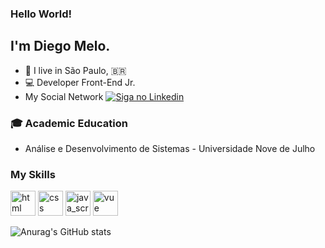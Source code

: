 
### Hello World!

## I'm Diego Melo.
- 📍  I live in São Paulo, 🇧🇷
- 💻 Developer Front-End Jr.
- My Social Network <a href="https://www.linkedin.com/in/diego-melo-1863971b2/">
    <img alt="Siga no Linkedin" src="https://img.shields.io/badge/-LinkedIn-blue?style=flat-square&logo=Linkedin&logoColor=white&link=https://www.linkedin.com/in/diego-melo-1863971b2/">
  </a>


### :mortar_board: Academic Education
- Análise e Desenvolvimento de Sistemas - Universidade Nove de Julho


### My Skills
<img src="https://cdn.jsdelivr.net/gh/devicons/devicon/icons/html5/html5-plain-wordmark.svg" alt="html" width="40" height="40" style="max-width:100%;"></img>
<img src="https://cdn.jsdelivr.net/gh/devicons/devicon/icons/css3/css3-plain-wordmark.svg" alt="css" width="40" height="40" style="max-width:100%;"></img>
<img src="https://cdn.jsdelivr.net/gh/devicons/devicon/icons/javascript/javascript-original.svg" alt="java_script" width="40" height="40" style="max-width:100%;"></img>
<img src="https://cdn.jsdelivr.net/gh/devicons/devicon/icons/vuejs/vuejs-original-wordmark.svg" alt="vue" width="40" height="40" style="max-width:100%;"></img>


![Anurag's GitHub stats](https://github-readme-stats.vercel.app/api?username=diego105xz&show_icons=true&theme=dark)

